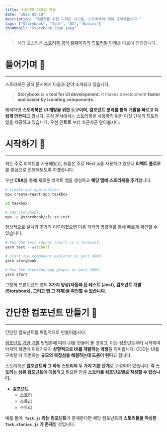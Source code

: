 ```yaml
---
title: 스토리북 사용법 학습
date: "2022-02-18"
description: "개발자를 위한 디자인 시스템, 스토리북에 대해 공부해봅시다."
tags: ["Storybook", "Tool", "UI", "Basics"]
thumbnail: "storybook_logo.jpeg"
---
```


> 해당 포스팅은 [스토리북 공식 홈페이지의 튜토리얼 단계](https://storybook.js.org/tutorials/)를 따르며 진행합니다.

# 들어가며 🏃

---

스토리북은 공식 문서에서 다음과 같이 소개되고 있습니다.

> **Storybook** is a **tool for UI development.** It makes development **faster and easier by isolating components.**

해석하면 **스토리북은 UI 개발을 위한 도구이며, 컴포넌트 분리를 통해 개발을 빠르고 더 쉽게 만든다**고 합니다. 공식 문서에서는 스토리북을 사용하기 위한 다섯 단계의 튜토리얼을 제공하고 있습니다. 우선 인트로 부터 차근차근 알아봅시다.

# 시작하기 🚩

---

저는 주로 리액트를 사용해왔고, 요즘은 주로 Next.js를 사용하고 있으니 **리액트 플로우**를 중심으로 진행해보도록 하겠습니다.

우선 **CRA**를 통해 새로운 리액트 앱을 생성하고 **해당 앱에 스토리북을 추가**합니다.

```sh
# Create our application:
npx create-react-app taskbox

cd taskbox

# Add Storybook:
npx -p @storybook/cli sb init
```

정상적으로 설치와 추가가 이루어졌으면 다음 각각의 명령어를 통해 빠르게 확인할 수 있습니다.

```sh
# Run the test runner (Jest) in a terminal:
yarn test --watchAll

# Start the component explorer on port 6006:
yarn storybook

# Run the frontend app proper on port 3000:
yarn start
```

그렇게 프론트엔드 앱의 **3가지 양상(자동화 된 테스트 (Jest), 컴포넌트 개발 (Storybook), 그리고 앱 그 자체)을 확인할 수 있습니다.**

# 간단한 컴포넌트 만들기 🧱

---

간단한 컴포넌트를 독립적으로 만들어봅시다.

[컴포넌트 기반 개발](https://www.componentdriven.org/) 방법론에 따라 UI를 만들어 볼 것이고, 이는 컴포넌트부터 시작하여 마지막 화면에 이르기까지 **상향적으로 UI를 개발하는 과정**을 의미합니다. CDD는 UI를 구축할 때 직면하는 **규모의 복잡성을 해결하는데 도움이 된다**고 합니다.

스토리북은 **컴포넌트와 그 하위 스토리의 두 가지 기본 단계**로 구성되어 있습니다. **각 스토리는 상위 컴포넌트에 대응**하고 필요한 만큼 **스토리를 컴포넌트별로 작성할 수 있습니다.**

- **컴포넌트**
  - 스토리
  - 스토리
  - 스토리

예를 들어, **`Task.js` 라는 컴포넌트**가 존재한다면 해당 컴포넌트의 **스토리들을 작성한 `Task.stories.js` 가 존재**할 것입니다.
